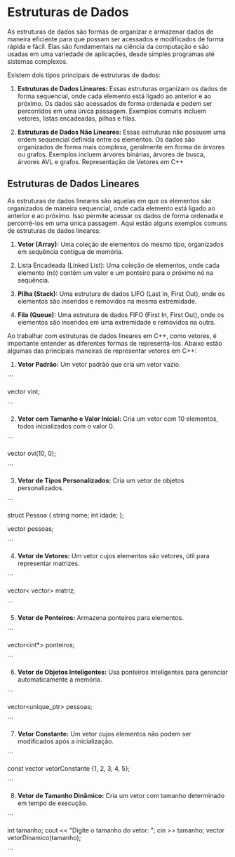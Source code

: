# Estruturas de Dados

As estruturas de dados são formas de organizar e armazenar dados de maneira eficiente para que possam ser acessados e modificados de forma rápida e fácil. Elas são fundamentais na ciência da computação e são usadas em uma variedade de aplicações, desde simples programas até sistemas complexos.

Existem dois tipos principais de estruturas de dados:

1. **Estruturas de Dados Lineares:** Essas estruturas organizam os dados de forma sequencial, onde cada elemento está ligado ao anterior e ao próximo. Os dados são acessados de forma ordenada e podem ser percorridos em uma única passagem. Exemplos comuns incluem vetores, listas encadeadas, pilhas e filas.

2. **Estruturas de Dados Não Lineares:** Essas estruturas não possuem uma ordem sequencial definida entre os elementos. Os dados são organizados de forma mais complexa, geralmente em forma de árvores ou grafos. Exemplos incluem árvores binárias, árvores de busca, árvores AVL e grafos.
Representação de Vetores em C++

## Estruturas de Dados Lineares

As estruturas de dados lineares são aquelas em que os elementos são organizados de maneira sequencial, onde cada elemento está ligado ao anterior e ao próximo. Isso permite acessar os dados de forma ordenada e percorrê-los em uma única passagem. Aqui estão alguns exemplos comuns de estruturas de dados lineares:

1. **Vetor (Array):** Uma coleção de elementos do mesmo tipo, organizados em sequência contígua de memória.

2. Lista Encadeada (Linked List): Uma coleção de elementos, onde cada elemento (nó) contém um valor e um ponteiro para o próximo nó na sequência.

3. **Pilha (Stack):** Uma estrutura de dados LIFO (Last In, First Out), onde os elementos são inseridos e removidos na mesma extremidade.

4. **Fila (Queue):** Uma estrutura de dados FIFO (First In, First Out), onde os elementos são inseridos em uma extremidade e removidos na outra.

Ao trabalhar com estruturas de dados lineares em C++, como vetores, é importante entender as diferentes formas de representá-los. Abaixo estão algumas das principais maneiras de representar vetores em C++:

1. **Vetor Padrão:** Um vetor padrão que cria um vetor vazio.

´´´

   vector<int> vint;

´´´

2. **Vetor com Tamanho e Valor Inicial:** Cria um vetor com 10 elementos, todos inicializados com o valor 0.

´´´

   vector<int> ovi(10, 0);

´´´

3. **Vetor de Tipos Personalizados:** Cria um vetor de objetos personalizados.

´´´

   struct Pessoa {
       string nome;
       int idade;
   };

   vector<Pessoa> pessoas;

´´´

4. **Vetor de Vetores:** Um vetor cujos elementos são vetores, útil para representar matrizes.

´´´

   vector< vector<int>> matriz;

´´´

5. **Vetor de Ponteiros:** Armazena ponteiros para elementos.

´´´

   vector<int*> ponteiros;

´´´

6. **Vetor de Objetos Inteligentes:** Usa ponteiros inteligentes para gerenciar automaticamente a memória.

´´´

   vector<unique_ptr<Pessoa>> pessoas;

´´´

7. **Vetor Constante:** Um vetor cujos elementos não podem ser modificados após a inicialização.

´´´

   const vector<int> vetorConstante {1, 2, 3, 4, 5};

´´´

8. **Vetor de Tamanho Dinâmico:** Cria um vetor com tamanho determinado em tempo de execução.

´´´

   int tamanho;
   cout << "Digite o tamanho do vetor: ";
   cin >> tamanho;
   vector<int> vetorDinamico(tamanho);

´´´
